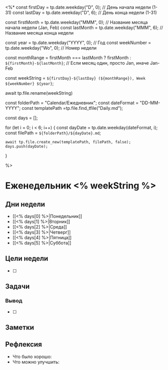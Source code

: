 <%*
const firstDay = tp.date.weekday("D", 0); // День начала недели (1-31)
const lastDay = tp.date.weekday("D", 6); // День конца недели (1-31)

const firstMonth = tp.date.weekday("MMM", 0); // Название месяца начала недели (Jan, Feb)
const lastMonth = tp.date.weekday("MMM", 6); // Название месяца конца недели

const year = tp.date.weekday("YYYY", 0); // Год
const weekNumber = tp.date.weekday("Wo", 0); // Номер недели

const monthRange = firstMonth === lastMonth ? firstMonth : `${firstMonth}-${lastMonth}`; // Если месяц один, просто Jan, иначе Jan-Feb

const weekString = `${firstDay}-${lastDay} (${monthRange}), Week ${weekNumber} ${year}`;


await tp.file.rename(weekString)


const folderPath = "Calendar/Ежедневник"; 
const dateFormat = "DD-MM-YYYY";
const templatePath =tp.file.find_tfile("Daily.md");

const days = [];

for (let i = 0; i < 6; i++) {
    const dayDate = tp.date.weekday(dateFormat, i);
    const filePath = `${folderPath}/${dayDate}.md`;
    
    await tp.file.create_new(templatePath, filePath, false);
    days.push(dayDate);
}

%>

# Еженедельник <% weekString %>

## Дни недели

- [[<% days[0] %>|Понедельник]]
- [[<% days[1] %>|Вторник]]
- [[<% days[2] %>|Среда]]
- [[<% days[3] %>|Четверг]]
- [[<% days[4] %>|Пятница]]
- [[<% days[5] %>|Суббота]]

## Цели недели

- [ ]

## Задачи

### Вывод

- [ ]

## Заметки

## Рефлексия

- Что было хорошо:
- Что можно улучшить: